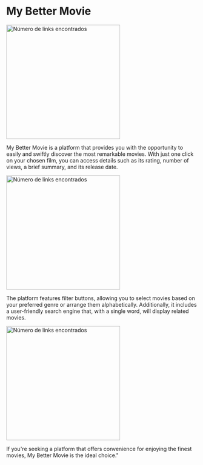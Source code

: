 # My Better Movie

<img width="300" alt="Número de links encontrados " src="https://github.com/DianaJ-Dev/MY-Better-Movie/blob/feature/HitoThree/img/Inicial.png">

My Better Movie is a platform that provides you with the opportunity
to easily and swiftly discover the most remarkable movies. With just
one click on your chosen film, you can access details such as its
rating, number of views, a brief summary, and its release date.

<img width="300" alt="Número de links encontrados " src="https://github.com/DianaJ-Dev/MY-Better-Movie/blob/feature/HitoThree/img/Detalle.png">

The platform features filter buttons, allowing you to select movies
based on your preferred genre or arrange them alphabetically.
Additionally, it includes a user-friendly search engine that, with a
single word, will display related movies.

<img width="300" alt="Número de links encontrados " src="https://github.com/DianaJ-Dev/MY-Better-Movie/blob/feature/HitoThree/img/Filtro.png">

If you're seeking a platform that offers convenience for enjoying
the finest movies, My Better Movie is the ideal choice."
